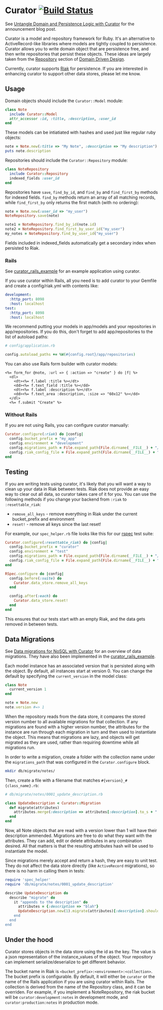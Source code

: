 # Curator [![Build Status](https://secure.travis-ci.org/braintree/curator.png)](http://travis-ci.org/braintree/curator)

See [Untangle Domain and Persistence Logic with Curator](http://www.braintreepayments.com/devblog/untangle-domain-and-persistence-logic-with-curator) for the announcement blog post.

Curator is a model and repository framework for Ruby. It's an alternative to ActiveRecord-like libraries where models are tightly coupled to persistence. Curator allows you to write domain object that are persistence free, and then write repositories that persist these objects. These ideas are largely taken from the [Repository](http://domaindrivendesign.org/node/123) section of [Domain Driven Design](http://www.amazon.com/Domain-Driven-Design-Tackling-Complexity-Software/dp/0321125215).

Currently, curator supports [Riak](http://basho.com/products/riak-overview/) for persistence. If you are interested in enhancing curator to support other data stores, please let me know.

## Usage

Domain objects should include the `Curator::Model` module:

```ruby
class Note
  include Curator::Model
  attr_accessor :id, :title, :description, :user_id
end
```

These models can be intiatiated with hashes and used just like regular ruby objects:

```ruby
note = Note.new(:title => "My Note", :description => "My description")
puts note.description
```

Repositories should include the `Curator::Repository` module:

```ruby
class NoteRepository
  include Curator::Repository
  indexed_fields :user_id
end
```

Repositories have `save`, `find_by_id`, and `find_by` and `find_first_by` methods for indexed fields. `find_by` methods return an array of all matching records, while `find_first_by` only returns the first match (with no ordering):

```ruby
note = Note.new(:user_id => "my_user")
NoteRepository.save(note)

note1 = NoteRepository.find_by_id(note.id)
note2 = NoteRepository.find_first_by_user_id("my_user")
my_notes = NoteRepository.find_by_user_id("my_user")
```

Fields included in indexed_fields automatically get a secondary index when persisted to Riak.

### Rails

See [curator_rails_example](/braintree/curator_rails_example) for an example application using curator.

If you use curator within Rails, all you need is to add curator to your Gemfile and create a config/riak.yml with contents like:

```yaml
development:
  :http_port: 8098
  :host: localhost
test:
  :http_port: 8098
  :host: localhost
```

We recommend putting your models in app/models and your repositories in app/repositories. If you do this, don't forget to add app/repositories to the list of autoload paths:

```ruby
# config/application.rb

config.autoload_paths += %W(#{config.root}/app/repositories)
```

You can also use Rails form builder with curator models:

```erb
<%= form_for @note, :url => { :action => "create" } do |f| %>
  <dl>
    <dt><%= f.label :title %></dt>
    <dd><%= f.text_field :title %></dd>
    <dt><%= f.label :description %></dt>
    <dd><%= f.text_area :description, :size => "60x12" %></dd>
  </dl>
  <%= f.submit "Create" %>
```

### Without Rails

If you are not using Rails, you can configure curator manually:

```ruby
Curator.configure(:riak) do |config|
  config.bucket_prefix = "my_app"
  config.environment = "development"
  config.migrations_path = File.expand_path(File.dirname(__FILE__) + "/../db/migrate")
  config.riak_config_file = File.expand_path(File.dirname(__FILE__) + "/config/riak.yml")
end
```

## Testing

If you are writing tests using curator, it's likely that you will want a way to clean up your data in Riak between tests. Riak does not provide an easy way to clear out all data, so curator takes care of it for you. You can use the following methods if you change your backend from `:riak` to `:resettable_riak`:

- `remove_all_keys` - remove everything in Riak under the current bucket_prefix and environment
- `reset!` - remove all keys since the last reset!

For example, our `spec_helper.rb` file looks like this for our [rspec](https://www.relishapp.com/rspec) test suite:

```ruby
Curator.configure(:resettable_riak) do |config|
  config.bucket_prefix = "curator"
  config.environment = "test"
  config.migrations_path = File.expand_path(File.dirname(__FILE__) + "/../db/migrate")
  config.riak_config_file = File.expand_path(File.dirname(__FILE__) + "/../config/riak.yml")
end

RSpec.configure do |config|
  config.before(:suite) do
    Curator.data_store.remove_all_keys
  end

  config.after(:each) do
    Curator.data_store.reset!
  end
end
```

This ensures that our tests start with an empty Riak, and the data gets removed in between tests.

## Data Migrations

See [Data migrations for NoSQL with Curator](http://www.braintreepayments.com/devblog/data-migrations-for-nosql-with-curator) for an overview of data migrations. They have also been implemented in the [curator_rails_example](/braintree/curator_rails_example).

Each model instance has an associated version that is persisted along with the object. By default, all instances start at version 0. You can change the default by specifying the `current_version` in the model class:

```ruby
class Note
  current_version 1
end

note = Note.new
note.version #=> 1
```

When the repository reads from the data store, it compares the stored version number to all available migrations for that collection. If any migrations are found with a higher version number, the attributes for the instance are run through each migration in turn and then used to instantiate the object. This means that migrations are lazy, and objects will get migrated as they are used, rather than requiring downtime while all migrations run.

In order to write a migration, create a folder with the collection name under the `migrations_path` that was configured in the `Curator.configure` block.

```bash
mkdir db/migrate/notes/
```
Then, create a file with a filename that matches `#{version}_#{class_name}.rb`:

```ruby
# db/migrate/notes/0001_update_description.rb

class UpdateDescription < Curator::Migration
  def migrate(attributes)
    attributes.merge(:description => attributes[:description].to_s + " -- Passed through migration 1")
  end
end
```

Now, all Note objects that are read with a version lower than 1 will have their description ammended. Migrations are free to do what they want with the attributes. They can add, edit or delete attributes in any combination desired. All that matters is that the resulting attributes hash will be used to instantiate the model.

Since migrations merely accept and return a hash, they are easy to unit test. They do not affect the data store directly (like `ActiveRecord` migrations), so there is no harm in calling them in tests:

```ruby
require 'spec_helper'
require 'db/migrate/notes/0001_update_description'

describe UpdateDescription do
  describe "migrate" do
    it "appends to the description" do
      attributes = {:description => "blah"}
      UpdateDescription.new(1).migrate(attributes)[:description].should == "blah -- Passed through migration 1
    end
  end
end
```

## Under the hood

Curator stores objects in the data store using the id as the key. The value is a json representation of the instance_values of the object. Your repository can implement serialize/deserialize to get different behavior.

The bucket name in Riak is `<bucket_prefix>:<environment>:<collection>`. The bucket prefix is configurable. By default, it will either be `curator` or the name of the Rails application if you are using curator within Rails. The collection is derived from the name of the Repository class, and it can be overriden. For example, if you implement a NoteRepository, the riak bucket will be `curator:development:notes` in development mode, and `curator:production:notes` in production mode.
